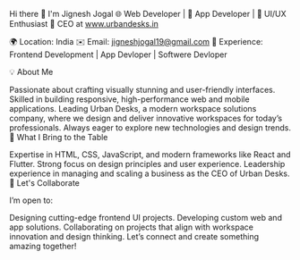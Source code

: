 Hi there 👋 I'm Jignesh Jogal
🌐 Web Developer | 📱 App Developer | 🎨 UI/UX Enthusiast
🚀 CEO at www.urbandesks.in

🌍 Location: India
✉️ Email: jigneshjogal19@gmail.com
💼 Experience: Frontend Development | App Devloper | Softwere Devloper

💡 About Me

Passionate about crafting visually stunning and user-friendly interfaces.
Skilled in building responsive, high-performance web and mobile applications.
Leading Urban Desks, a modern workspace solutions company, where we design and deliver innovative workspaces for today’s professionals.
Always eager to explore new technologies and design trends.
🚀 What I Bring to the Table

Expertise in HTML, CSS, JavaScript, and modern frameworks like React and Flutter.
Strong focus on design principles and user experience.
Leadership experience in managing and scaling a business as the CEO of Urban Desks.
🤝 Let's Collaborate

I’m open to:

Designing cutting-edge frontend UI projects.
Developing custom web and app solutions.
Collaborating on projects that align with workspace innovation and design thinking.
Let’s connect and create something amazing together!

